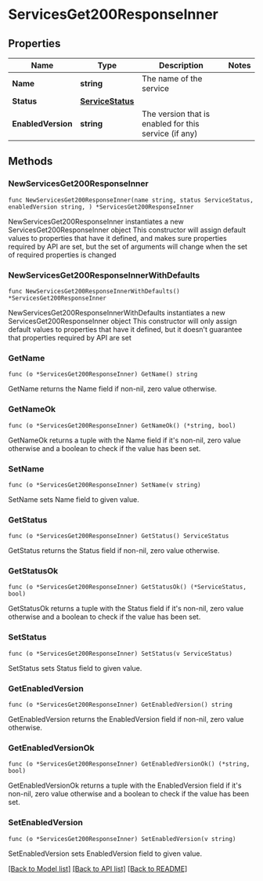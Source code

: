 # ServicesGet200ResponseInner

## Properties

Name | Type | Description | Notes
------------ | ------------- | ------------- | -------------
**Name** | **string** | The name of the service | 
**Status** | [**ServiceStatus**](ServiceStatus.md) |  | 
**EnabledVersion** | **string** | The version that is enabled for this service (if any) | 

## Methods

### NewServicesGet200ResponseInner

`func NewServicesGet200ResponseInner(name string, status ServiceStatus, enabledVersion string, ) *ServicesGet200ResponseInner`

NewServicesGet200ResponseInner instantiates a new ServicesGet200ResponseInner object
This constructor will assign default values to properties that have it defined,
and makes sure properties required by API are set, but the set of arguments
will change when the set of required properties is changed

### NewServicesGet200ResponseInnerWithDefaults

`func NewServicesGet200ResponseInnerWithDefaults() *ServicesGet200ResponseInner`

NewServicesGet200ResponseInnerWithDefaults instantiates a new ServicesGet200ResponseInner object
This constructor will only assign default values to properties that have it defined,
but it doesn't guarantee that properties required by API are set

### GetName

`func (o *ServicesGet200ResponseInner) GetName() string`

GetName returns the Name field if non-nil, zero value otherwise.

### GetNameOk

`func (o *ServicesGet200ResponseInner) GetNameOk() (*string, bool)`

GetNameOk returns a tuple with the Name field if it's non-nil, zero value otherwise
and a boolean to check if the value has been set.

### SetName

`func (o *ServicesGet200ResponseInner) SetName(v string)`

SetName sets Name field to given value.


### GetStatus

`func (o *ServicesGet200ResponseInner) GetStatus() ServiceStatus`

GetStatus returns the Status field if non-nil, zero value otherwise.

### GetStatusOk

`func (o *ServicesGet200ResponseInner) GetStatusOk() (*ServiceStatus, bool)`

GetStatusOk returns a tuple with the Status field if it's non-nil, zero value otherwise
and a boolean to check if the value has been set.

### SetStatus

`func (o *ServicesGet200ResponseInner) SetStatus(v ServiceStatus)`

SetStatus sets Status field to given value.


### GetEnabledVersion

`func (o *ServicesGet200ResponseInner) GetEnabledVersion() string`

GetEnabledVersion returns the EnabledVersion field if non-nil, zero value otherwise.

### GetEnabledVersionOk

`func (o *ServicesGet200ResponseInner) GetEnabledVersionOk() (*string, bool)`

GetEnabledVersionOk returns a tuple with the EnabledVersion field if it's non-nil, zero value otherwise
and a boolean to check if the value has been set.

### SetEnabledVersion

`func (o *ServicesGet200ResponseInner) SetEnabledVersion(v string)`

SetEnabledVersion sets EnabledVersion field to given value.



[[Back to Model list]](../README.md#documentation-for-models) [[Back to API list]](../README.md#documentation-for-api-endpoints) [[Back to README]](../README.md)


